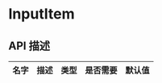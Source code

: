 # InputItem
 
## API 描述
|名字| 描述|类型|是否需要|默认值|
| ------------- |:-------------:|:-----:| -----:|-----:|

    